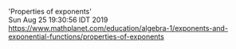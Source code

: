 'Properties of exponents'  
    Sun Aug 25 19:30:56 IDT 2019  
    https://www.mathplanet.com/education/algebra-1/exponents-and-exponential-functions/properties-of-exponents

